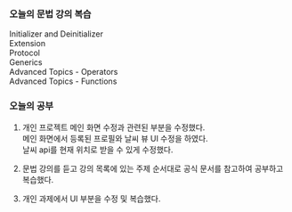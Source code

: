 ### 오늘의 문법 강의 복습

Initializer and Deinitializer<br>
Extension<br>
Protocol<br>
Generics<br>
Advanced Topics - Operators<br>
Advanced Topics - Functions<br>


### 오늘의 공부

1. 개인 프로젝트 메인 화면 수정과 관련된 부분을 수정했다.<br>
메인 화면에서 등록된 프로필와 날씨 뷰 UI 수정을 하였다.<br>
날씨 api를 현재 위치로 받을 수 있게 수정했다.<br>

2. 문법 강의를 듣고 강의 목록에 있는 주제 순서대로 공식 문서를 참고하여 공부하고 복습했다.<br>

3. 개인 과제에서 UI 부분을 수정 및 복습했다.<br>




